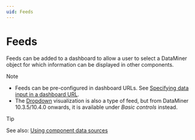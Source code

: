 ```yaml
---
uid: Feeds
---
```


# Feeds

Feeds can be added to a dashboard to allow a user to select a DataMiner object for which information can be displayed in other components.

> [!NOTE]
>
> - Feeds can be pre-configured in dashboard URLs. See [Specifying data input in a dashboard URL](xref:Specifying_data_input_in_a_dashboard_URL).
> - The [Dropdown](xref:DashboardDropdown) visualization is also a type of feed, but from DataMiner 10.3.5/10.4.0 onwards<!--  RN 35902 -->, it is available under *Basic controls* instead.

> [!TIP]
> See also: [Using component data sources](xref:Component_Data_Sources)
